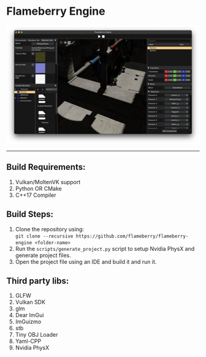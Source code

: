 # Flameberry Engine

<img src="screenshots/Flameberry_SS.png">

***

## Build Requirements:
1. Vulkan/MoltenVK support
2. Python OR CMake
3. C++17 Compiler

## Build Steps:
1. Clone the repository using: <br> `git clone --recursive https://github.com/flameberry/flameberry-engine <folder-name>`
2. Run the `scripts/generate_project.py` script to setup Nvidia PhysX and generate project files.
3. Open the project file using an IDE and build it and run it.

## Third party libs:
1. GLFW
2. Vulkan SDK
3. glm
4. Dear ImGui
5. ImGuizmo
6. stb
7. Tiny OBJ Loader
8. Yaml-CPP
9. Nvidia PhysX